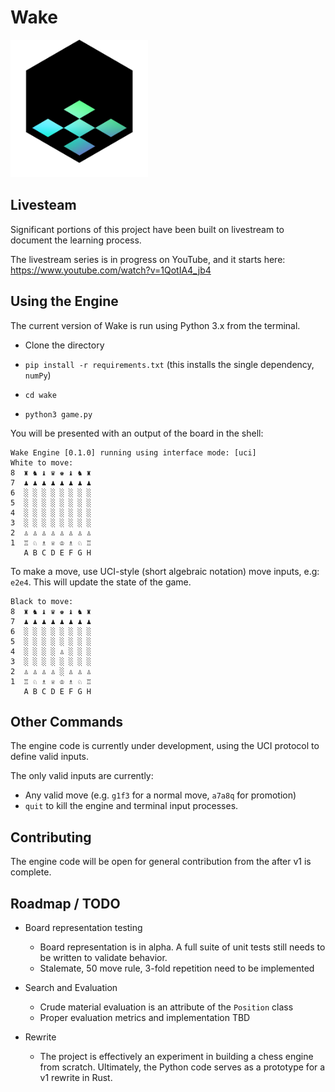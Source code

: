 # Wake

<img src="./wake.png" width="220px"></img>

## Livesteam

Significant portions of this project have been built on livestream to document the learning process.

The livestream series is in progress on YouTube, and it starts here: https://www.youtube.com/watch?v=1QotIA4_jb4

## Using the Engine

The current version of Wake is run using Python 3.x from the terminal.

- Clone the directory

- `pip install -r requirements.txt` (this installs the single dependency, `numPy`)

- `cd wake`

- `python3 game.py`

You will be presented with an output of the board in the shell:

```
Wake Engine [0.1.0] running using interface mode: [uci]
White to move:
8  ♜ ♞ ♝ ♛ ♚ ♝ ♞ ♜
7  ♟︎ ♟︎ ♟︎ ♟︎ ♟︎ ♟︎ ♟︎ ♟︎
6  ░ ░ ░ ░ ░ ░ ░ ░
5  ░ ░ ░ ░ ░ ░ ░ ░
4  ░ ░ ░ ░ ░ ░ ░ ░
3  ░ ░ ░ ░ ░ ░ ░ ░
2  ♙ ♙ ♙ ♙ ♙ ♙ ♙ ♙
1  ♖ ♘ ♗ ♕ ♔ ♗ ♘ ♖
   A B C D E F G H
```

To make a move, use UCI-style (short algebraic notation) move inputs, e.g: `e2e4`.  This will update the
state of the game.

```
Black to move:
8  ♜ ♞ ♝ ♛ ♚ ♝ ♞ ♜
7  ♟︎ ♟︎ ♟︎ ♟︎ ♟︎ ♟︎ ♟︎ ♟︎
6  ░ ░ ░ ░ ░ ░ ░ ░
5  ░ ░ ░ ░ ░ ░ ░ ░
4  ░ ░ ░ ░ ♙ ░ ░ ░
3  ░ ░ ░ ░ ░ ░ ░ ░
2  ♙ ♙ ♙ ♙ ░ ♙ ♙ ♙
1  ♖ ♘ ♗ ♕ ♔ ♗ ♘ ♖
   A B C D E F G H
```

## Other Commands

The engine code is currently under development, using the UCI protocol to define valid inputs.

The only valid inputs are currently:

- Any valid move (e.g. `g1f3` for a normal move, `a7a8q` for promotion)
- `quit` to kill the engine and terminal input processes.

## Contributing

The engine code will be open for general contribution from the after v1 is complete.

## Roadmap / TODO

- Board representation testing
  - Board representation is in alpha.  A full suite of unit tests still needs to be written to validate behavior.
  - Stalemate, 50 move rule, 3-fold repetition need to be implemented

- Search and Evaluation
  - Crude material evaluation is an attribute of the `Position` class
  - Proper evaluation metrics and implementation TBD

- Rewrite
  - The project is effectively an experiment in building a chess engine from scratch.  Ultimately, the Python code serves as a prototype for a v1 rewrite in Rust.

